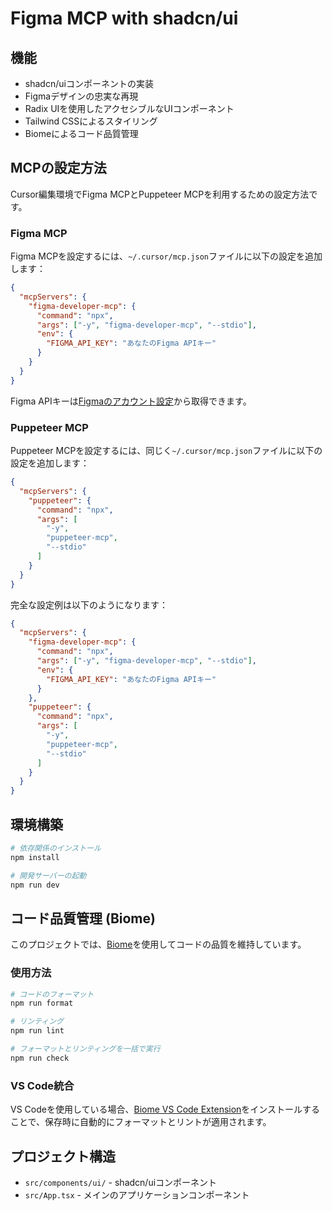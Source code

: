 # Figma MCP with shadcn/ui

## 機能

- shadcn/uiコンポーネントの実装
- Figmaデザインの忠実な再現
- Radix UIを使用したアクセシブルなUIコンポーネント
- Tailwind CSSによるスタイリング
- Biomeによるコード品質管理

## MCPの設定方法

Cursor編集環境でFigma MCPとPuppeteer MCPを利用するための設定方法です。

### Figma MCP

Figma MCPを設定するには、`~/.cursor/mcp.json`ファイルに以下の設定を追加します：

```json
{
  "mcpServers": {
    "figma-developer-mcp": {
      "command": "npx",
      "args": ["-y", "figma-developer-mcp", "--stdio"],
      "env": {
        "FIGMA_API_KEY": "あなたのFigma APIキー"
      }
    }
  }
}
```

Figma APIキーは[Figmaのアカウント設定](https://www.figma.com/developers/api#access-tokens)から取得できます。

### Puppeteer MCP

Puppeteer MCPを設定するには、同じく`~/.cursor/mcp.json`ファイルに以下の設定を追加します：

```json
{
  "mcpServers": {
    "puppeteer": {
      "command": "npx",
      "args": [
        "-y",
        "puppeteer-mcp",
        "--stdio"
      ]
    }
  }
}
```

完全な設定例は以下のようになります：

```json
{
  "mcpServers": {
    "figma-developer-mcp": {
      "command": "npx",
      "args": ["-y", "figma-developer-mcp", "--stdio"],
      "env": {
        "FIGMA_API_KEY": "あなたのFigma APIキー"
      }
    },
    "puppeteer": {
      "command": "npx",
      "args": [
        "-y",
        "puppeteer-mcp",
        "--stdio"
      ]
    }
  }
}
```

## 環境構築

```bash
# 依存関係のインストール
npm install

# 開発サーバーの起動
npm run dev
```

## コード品質管理 (Biome)

このプロジェクトでは、[Biome](https://biomejs.dev/)を使用してコードの品質を維持しています。

### 使用方法

```bash
# コードのフォーマット
npm run format

# リンティング
npm run lint

# フォーマットとリンティングを一括で実行
npm run check
```

### VS Code統合

VS Codeを使用している場合、[Biome VS Code Extension](https://marketplace.visualstudio.com/items?itemName=biomejs.biome)をインストールすることで、保存時に自動的にフォーマットとリントが適用されます。

## プロジェクト構造

- `src/components/ui/` - shadcn/uiコンポーネント
- `src/App.tsx` - メインのアプリケーションコンポーネント
